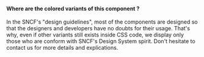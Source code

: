 #### Where are the colored variants of this component ?

In the SNCF's "design guidelines", most of the components are designed so that the designers and developers have no doubts for their usage.
That's why, even if other variants still exists inside CSS code, we display only those who are conform with SNCF's Design System spirit.
Don't hesitate to contact us for more details and explications.
